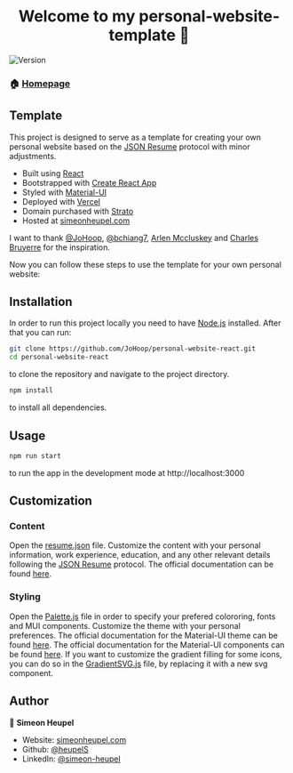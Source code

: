 <h1 align="center">Welcome to my personal-website-template 👋</h1>
<p>
  <img alt="Version" src="https://img.shields.io/badge/version-0.1.0-blue.svg?cacheSeconds=2592000" />
</p>

### 🏠 [Homepage](simeonheupel.com)

## Template

This project is designed to serve as a template for creating your own personal website based on the [JSON Resume](https://jsonresume.org/) protocol with minor adjustments.

- Built using [React](https://reactjs.org/)
- Bootstrapped with [Create React App](https://github.com/facebook/create-react-app)
- Styled with [Material-UI](https://mui.com/)
- Deployed with [Vercel](https://vercel.com/)
- Domain purchased with [Strato](https://www.strato.de/)
- Hosted at [simeonheupel.com](simeonheupel.com)

I want to thank [@JoHoop](https://github.com/JoHoop), [@bchiang7](https://github.com/bchiang7), [Arlen Mccluskey](https://www.arlenmccluskey.com/) and [Charles Bruyerre](https://itssharl.ee/) for the inspiration.

Now you can follow these steps to use the template for your own personal website:

## Installation

In order to run this project locally you need to have [Node.js](https://nodejs.org/en/) installed. After that you can run:

```sh
git clone https://github.com/JoHoop/personal-website-react.git
cd personal-website-react
```

to clone the repository and navigate to the project directory.

```sh
npm install
```

to install all dependencies.

## Usage

```sh
npm run start
```

to run the app in the development mode at http://localhost:3000

## Customization

### Content

Open the [resume.json](src\assets\resume.json) file. Customize the content with your personal information, work experience, education, and any other relevant details following the [JSON Resume](https://jsonresume.org/) protocol. The official documentation can be found [here](https://jsonresume.org/schema/).

### Styling

Open the [Palette.js](src\components\themes\Palette.js) file in order to specify your prefered colororing, fonts and MUI components. Customize the theme with your personal preferences. The official documentation for the Material-UI theme can be found [here](https://mui.com/customization/theming/). The official documentation for the Material-UI components can be found [here](https://mui.com/components/about/). If you want to customize the gradient filling for some icons, you can do so in the [GradientSVG.js](src\components\GradientSVG.js) file, by replacing it with a new svg component.

## Author

👤 **Simeon Heupel**

- Website: [simeonheupel.com](simeonheupel.com)
- Github: [@heupelS](https://github.com/heupelS)
- LinkedIn: [@simeon-heupel](https://linkedin.com/in/simeon-heupel)
